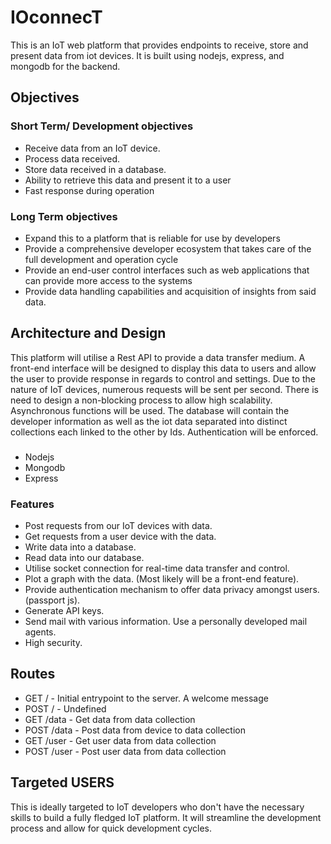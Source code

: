 # IOconnecT
This is an IoT web platform that provides endpoints to receive, store and present data from iot devices.
It is  built using nodejs, express, and mongodb for the backend.

## Objectives

### Short Term/ Development objectives
- Receive data from an IoT device.
- Process data received.
- Store data received in a database.
- Ability to retrieve this data and present it to a user
- Fast response during operation

### Long Term objectives
- Expand this to a platform that is reliable for use by developers
- Provide a comprehensive developer ecosystem that takes care of the full development and operation cycle
- Provide an end-user control interfaces such as web applications that can provide more access to the systems
- Provide data handling capabilities and acquisition of insights from said data.


## Architecture and Design
This platform will utilise a Rest API to provide a data transfer medium.
A front-end interface will be designed to display this data to users and allow the user to provide response
in regards to control and settings. Due to the nature of IoT devices, numerous requests will be sent per second. 
There is need to design a non-blocking process to allow high scalability. Asynchronous functions will be used.
The database will contain the developer information as well as the iot data separated into distinct collections 
each linked to the other by Ids. Authentication will be enforced.

###
* Nodejs
* Mongodb
* Express

### Features
- Post requests from our IoT devices with data.
- Get requests from a user device with the data.
- Write data into a database.
- Read data into our database.
- Utilise socket connection for real-time data transfer and control.
- Plot a graph with the data. (Most likely will be a front-end feature).
- Provide authentication mechanism to offer data privacy amongst users.(passport js).
- Generate API keys.
- Send mail with various information. Use a personally developed mail agents.
- High security.

## Routes
- GET / - Initial entrypoint to the server. A welcome message
- POST / - Undefined
- GET /data - Get data from data collection
- POST /data - Post data from device to data collection
- GET /user  -  Get user data from data collection
- POST /user - Post user data from data collection

## Targeted USERS
This is ideally targeted to IoT developers who don't have the necessary skills to build a fully fledged IoT platform.
It will streamline the development process and allow for quick development cycles.